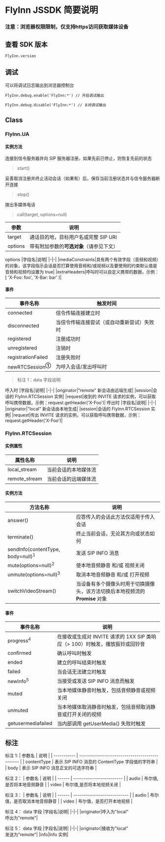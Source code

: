 # FlyInn JSSDK 简要说明

### 注意：浏览器权限限制，仅支持https访问获取媒体设备

## 查看 SDK 版本

`FlyInn.version`

## 调试

可以将调试日志输出到浏览器控制台

`FlyInn.debug.enable('FlyInn:*') // 开启调试输出`

`FlyInn.debug.disable('FlyInn:*') // 关闭调试输出`

## Class

### FlyInn.UA

#### 实例方法

连接到信令服务器并向 SIP 服务器注册，如果先前已停止，则恢复先前的状态

> start()

妥善取消注册并终止活动会话（如果有）后，保存当前注册状态并与信令服务器断开连接

> stop()

拨出多媒体电话

> call(target, options=null)

| 参数    | 说明                                     |
| ------- | ---------------------------------------- |
| target  | 通话目的地，目标用户名或完整 SIP URI     |
| options | 带有附加参数的**可选对象**（请参见下文） |

options
|字段名|说明|
|-|-|
|mediaConstraints|具有两个有效字段（音频和视频）的对象，该字段指示会话是否打算使用音频和/或视频以及要使用的约束默认值是音频和视频均设置为 true|
|extraHeaders|呼叫时可以自定义携带的数据，示例：[ 'X-Foo: foo', 'X-Bar: bar' ]|

#### 事件

| 事件名称                      | 触发时间                                   |
| ----------------------------- | ------------------------------------------ |
| connected                     | 信令传输连接建立时                         |
| disconnected                  | 当信令传输连接尝试（或自动重新尝试）失败时 |
| registered                    | 注册成功时                                 |
| unregistered                  | 注销时                                     |
| registrationFailed            | 注册失败时                                 |
| newRTCSession<sup>**①**</sup> | 为呼入会话/发出呼叫时                      |

> 标注 1：data 字段说明

呼入时
|字段名|说明|
|-|-|
|originator|"remote" 新会话由远端生成|
|session|会话的 FlyInn.RTCSession 实例|
|request|收到的 INVITE 请求的实例，可以获取呼叫携带数据，示例：request.getHeader('X-Foo')|
呼出时
|字段名|说明|
|-|-|
|originator|"local" 新会话由本地生成|
|session|会话的 FlyInn.RTCSession 实例|
|request|传出 INVITE 请求的实例，可以获取呼叫携带数据，示例：request.getHeader('X-Foo')|

### FlyInn.RTCSession

#### 实例属性

| 属性名称      | 说明                 |
| ------------- | -------------------- |
| local_stream  | 当前会话的本地媒体流 |
| remote_stream | 当前会话的远端媒体流 |

#### 实例方法

| 方法名称                                     | 说明                                                                          |
| -------------------------------------------- | ----------------------------------------------------------------------------- |
| answer()                                     | 应答传入的会话此方法仅适用于传入会话                                          |
| terminate()                                  | 终止当前会话，无论其方向或状态如何                                            |
| sendInfo(contentType, body=null)<sup>1</sup> | 发送 SIP INFO 消息                                                            |
| mute(options=null)<sup>2</sup>               | 使本地音频静音 和/或 视频关闭                                                 |
| unmute(options=null)<sup>3</sup>             | 取消本地音频静音 和/或 打开视频                                               |
| switchVideoStream()                          | 当设备有多个摄像头时用于切换摄像头，该方法切换后本地视频流的 **Promise** 对象 |

#### 事件

| 事件名称             | 说明                                                                         |
| -------------------- | ---------------------------------------------------------------------------- |
| progress<sup>4</sup> | 在接收或生成对 INVITE 请求的 1XX SIP 类响应（> 100）时触发，播放振铃或回铃音 |
| confirmed            | 确认呼叫时触发                                                               |
| ended                | 建立的呼叫结束时触发                                                         |
| failed               | 当会话无法建立时触发                                                         |
| newInfo<sup>5</sup>  | 当接受或发送 SIP INFO 消息而触发                                             |
| muted                | 当本地媒体静音时触发，包括音频静音或视频关闭                                 |
| unmuted              | 当本地媒体取消静音时触发，包括音频取消静音或打开关闭的视频                   |
| getusermediafailed   | 当内部调用 getUserMedia() 失败时触发                                         |

## 标注

标注 1:
| 参数名 | 说明 |
| ----------- | ----------------------------------------------- |
| contentType | 表示 SIP INFO 消息的 ContentType 字段值的字符串 |
| body | 表示 SIP INFO 消息正文的可选字符串 |

标注 2：
| 参数名 | 说明 |
| ------ | ------------------------- |
| audio | 布尔值,是否将本地音频静音 |
| video | 布尔值,是否将本地视频关闭 |

标注 3：
| 参数名 | 说明 |
| ------ | ---------------------------- |
| audio | 布尔值，是否取消本地音频静音 |
| video | 布尔值，是否打开本地视频 |

标注 4：
data 字段
|字段名|说明|
|-|-|
|originator|呼入为"local" <br/> 呼出为"remote"|

标注 5：
data 字段
|字段名|说明|
|-|-|
|originator|接收为"local" <br/> 发送为"remote"|
|info|Info 实例|
